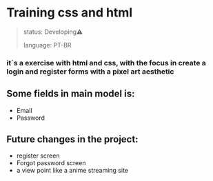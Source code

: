 # Training css and html
> status: Developing⚠️
> 
> language: PT-BR 
### it´s a exercise with html and css, with the focus in create a login and register forms with a pixel art aesthetic
## Some fields in main model is:
+ Email
+ Password
## Future changes in the project:
+ register screen
+ Forgot password screen
+ a view point like a anime streaming site
